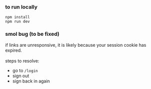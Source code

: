 ### to run locally
```npm install```<br>
```npm run dev```

### smol bug (to be fixed)

if links are unresponsive, it is likely because your session cookie has expired.<br><br>
steps to resolve:

- go to ```/login```
- sign out
- sign back in again
